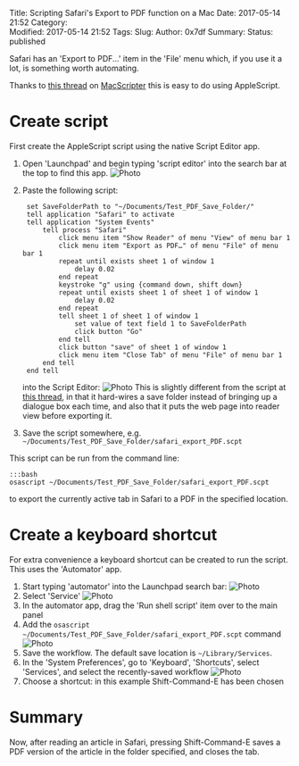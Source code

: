 Title: Scripting Safari's Export to PDF function on a Mac
Date: 2017-05-14 21:52
Category:  
Modified: 2017-05-14 21:52
Tags: 
Slug: 
Author: 0x7df
Summary: 
Status: published

Safari has an 'Export to PDF...' item in the 'File' menu which, if you use it a
lot, is something worth automating.

Thanks to [this thread](http://macscripter.net/viewtopic.php?id=41654) on
[MacScripter](http://macscripter.net) this is easy to do using AppleScript.

# Create script

First create the AppleScript script using the native Script Editor app.


1. Open 'Launchpad' and begin typing 'script editor' into the search bar at
   the top to find this app.
   ![Photo]({attach}images/screenshot_launchpad.png)
1. Paste the following script:

        set SaveFolderPath to "~/Documents/Test_PDF_Save_Folder/"
        tell application "Safari" to activate
        tell application "System Events"
            tell process "Safari"
                click menu item "Show Reader" of menu "View" of menu bar 1
                click menu item "Export as PDF…" of menu "File" of menu bar 1
         		repeat until exists sheet 1 of window 1
                    delay 0.02
                end repeat
            	keystroke "g" using {command down, shift down}
            	repeat until exists sheet 1 of sheet 1 of window 1
            	    delay 0.02
            	end repeat
            	tell sheet 1 of sheet 1 of window 1
            	    set value of text field 1 to SaveFolderPath
                    click button "Go"
                end tell
                click button "save" of sheet 1 of window 1
                click menu item "Close Tab" of menu "File" of menu bar 1
            end tell
        end tell
   into the Script Editor:
   ![Photo]({attach}images/screenshot_scripteditor.png)
   This is slightly different from the script at
   [this thread](http://macscripter.net/viewtopic.php?id=41654), in that it
   hard-wires a save folder instead of bringing up a dialogue box each time,
   and also that it puts the web page into reader view before exporting it.

1. Save the script somewhere, e.g.
    `~/Documents/Test_PDF_Save_Folder/safari_export_PDF.scpt`

This script can be run from the command line:

    :::bash
    osascript ~/Documents/Test_PDF_Save_Folder/safari_export_PDF.scpt

to export the currently active tab in Safari to a PDF in the specified
location.

# Create a keyboard shortcut

For extra convenience a keyboard shortcut can be created to run the script.
This uses the 'Automator' app.

1. Start typing 'automator' into the Launchpad search bar:
   ![Photo]({attach}images/screenshot_launchpad2.png)
1. Select 'Service'
   ![Photo]({attach}images/screenshot_automator.png)
1. In the automator app, drag the 'Run shell script' item over to the main
   panel
1. Add the `osascript ~/Documents/Test_PDF_Save_Folder/safari_export_PDF.scpt`
   command
   ![Photo]({attach}images/screenshot_automator2.png)
1. Save the workflow. The default save location is `~/Library/Services`.
1. In the 'System Preferences', go to 'Keyboard', 'Shortcuts', select
   'Services', and select the recently-saved workflow
   ![Photo]({attach}images/screenshot_keyboard_shortcut.png)
1. Choose a shortcut: in this example Shift-Command-E has been chosen

# Summary

Now, after reading an article in Safari, pressing Shift-Command-E saves a PDF
version of the article in the folder specified, and closes the tab.

